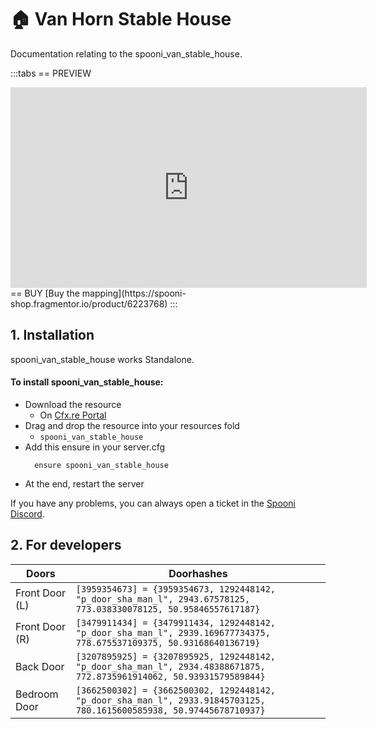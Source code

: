 # 🏠 Van Horn Stable House
Documentation relating to the spooni_van_stable_house.

:::tabs
== PREVIEW
<iframe width="570" height="321" src="https://dunb17ur4ymx4.cloudfront.net/packages/images/0bfdc312db629d4b888c9bdb2a8c1048654a46a3.png" frameborder="0" allow="accelerometer; autoplay; clipboard-write; encrypted-media; gyroscope; picture-in-picture; web-share" allowfullscreen></iframe>
== BUY
[Buy the mapping](https://spooni-shop.fragmentor.io/product/6223768)
:::

## 1. Installation
spooni_van_stable_house works Standalone.  

#### To install spooni_van_stable_house:
- Download the resource
  - On [Cfx.re Portal](https://portal.cfx.re/)
- Drag and drop the resource into your resources fold
  - `spooni_van_stable_house`
- Add this ensure in your server.cfg
  ```
    ensure spooni_van_stable_house
  ```
- At the end, restart the server

If you have any problems, you can always open a ticket in the [Spooni Discord](https://discord.gg/spooni).

## 2. For developers
| Doors                     | Doorhashes
|---------------------------|----------------------------------------------------------------------------------|
| Front Door (L)            | `[3959354673] = {3959354673, 1292448142, "p_door_sha_man_l", 2943.67578125, 773.038330078125, 50.95846557617187}`
| Front Door (R)            | `[3479911434] = {3479911434, 1292448142, "p_door_sha_man_l", 2939.169677734375, 778.675537109375, 50.93168640136719}`
| Back Door                 | `[3207895925] = {3207895925, 1292448142, "p_door_sha_man_l", 2934.48388671875, 772.8735961914062, 50.93931579589844}`
| Bedroom Door              | `[3662500302] = {3662500302, 1292448142, "p_door_sha_man_l", 2933.91845703125, 780.1615600585938, 50.97445678710937}`
